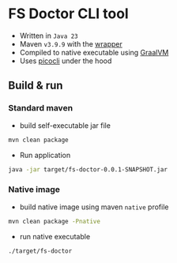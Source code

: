 # FS Doctor CLI tool

* Written in `Java 23`
* Maven `v3.9.9` with the [wrapper](https://maven.apache.org/wrapper/)
* Compiled to native executable using [GraalVM](https://www.graalvm.org/)
* Uses [picocli](https://picocli.info/) under the hood

## Build & run

### Standard maven

* build self-executable jar file
```bash
mvn clean package
```

* Run application
```bash
java -jar target/fs-doctor-0.0.1-SNAPSHOT.jar
```

### Native image

* build native image using maven `native` profile
```bash
mvn clean package -Pnative
```

* run native executable
```bash
./target/fs-doctor
```